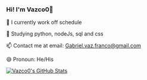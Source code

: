 ### Hi! I'm Vazco0👋

🔭 I currently work off schedule

🌱 Studying python, nodeJs, sql and css

📫 Contact me at email: Gabriel.vaz.franco@gmail.com

😄 Pronoun: He/His

  
  <a href="https://awesome-github-stats.azurewebsites.net/index.html??cardType=github&theme=github-dark&preferLogin=true&Border=0456DD">
    <img  alt="Vazco0's GitHub Stats" src="https://awesome-github-stats.azurewebsites.net/user-stats/Vazco0?cardType=github&theme=github-dark&preferLogin=true&Border=0456DD" />
  </a>

  
  



